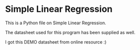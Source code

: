 # Simple Linear Regression

This is a Python file on Simple Linear Regression.

The datasheet used for this program has been supplied as well.

I got this DEMO datasheet from online resource :)
